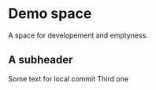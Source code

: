 # Demo space

A space for developement and emptyness.

## A subheader

Some text for local commit
Third one